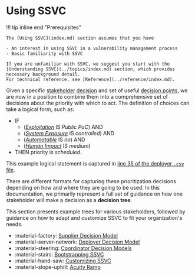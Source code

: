 # Using SSVC

!!! tip inline end "Prerequisites"

    The [Using SSVC](index.md) section assumes that you have
    
    - An interest in using SSVC in a vulnerability management process
    - Basic familiarity with SSVC

    If you are unfamiliar with SSVC, we suggest you start with the
    [Understanding SSVC](../topics/index.md) section, which provides necessary background detail.
    For technical reference, see [Reference](../reference/index.md).

<!--
What should go here?

    Advice for practitioners looking to integrate SSVC into their vulnerability management process.
    
    - example trees showing how decision points are used to model decisions
    - how to model new decisions
    - how to create more decision points
    - how to modify or adapt existing decision points
    - how to analyze trees for quality/parsimony
    - how to integrate SSVC into existing processes
    - how to integrate data sources into SSVC decision points
-->

Given a specific [stakeholder](../topics/enumerating_stakeholders.md) [decision](../topics/enumerating_decisions.md) 
and set of useful [decision points](../reference/decision_points/index.md), 
we are now in a position to combine them into a
comprehensive set of decisions about the priority with which to act.
The definition of choices can take a logical form, such as:

 - IF
   - ([*Exploitation*](../reference/decision_points/exploitation.md) IS *Public PoC*) AND
   - ([*System Exposure*](../reference/decision_points/system_exposure.md) IS *controlled*) AND
   - ([*Automatable*](../reference/decision_points/automatable.md) IS *no*) AND
   - ([*Human Impact*](../reference/decision_points/human_impact.md) IS *medium*)
 - THEN priority is *scheduled*.

This example logical statement is captured in [line 35 of the deployer `.csv` file](https://github.com/CERTCC/SSVC/blob/main/data/csvs/deployer-options.csv#L35).

There are different formats for capturing these prioritization decisions depending on how and where they are going to be used.
In this documentation, we primarily represent a full set of guidance on how one stakeholder will make a decision as a **decision tree**.

This section presents example trees for various stakeholders, followed by guidance on how to adapt and customize SSVC to
fit your organization's needs.

<div class="grid cards" markdown>

- :material-factory: [Supplier Decision Model](supplier_tree.md)
- :material-server-network: [Deployer Decision Model](deployer_tree.md)
- :material-steering: [Coordinator Decision Models](coordination_intro.md)
- :material-stairs: [Bootstrapping SSVC](bootstrap/index.md)
- :material-hand-saw: [Customizing SSVC](tree_customization.md)
- :material-slope-uphill: [Acuity Ramp](acuity_ramp.md)

</div>
